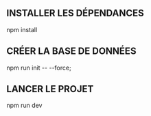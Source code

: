 ## INSTALLER LES DÉPENDANCES
npm install

## CRÉER LA BASE DE DONNÉES
npm run init -- --force;  

## LANCER LE PROJET
npm run dev